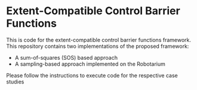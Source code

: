 # Extent-Compatible Control Barrier Functions

This is code for the extent-compatible control barrier functions framework. This repository contains two implementations of the proposed framework:

* A sum-of-squares (SOS) based approach
* A sampling-based approach implemented on the Robotarium
  
Please follow the instructions to execute code for the respective case studies
